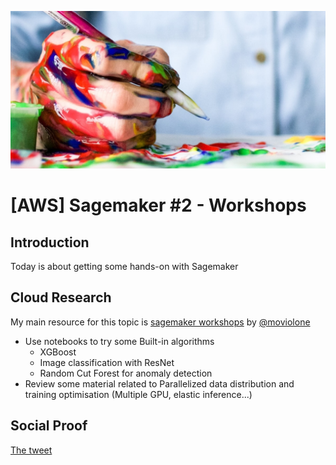 
![security](./img2.jpg)

# [AWS] Sagemaker #2 - Workshops

## Introduction

Today is about getting some hands-on with Sagemaker

## Cloud Research

My main resource for this topic is [sagemaker workshops](https://sagemaker-workshop.com/) by [@moviolone](https://twitter.com/moviolone)

* Use notebooks to try some Built-in algorithms
  * XGBoost
  * Image classification with ResNet
  * Random Cut Forest for anomaly detection
* Review some material related to Parallelized data distribution and training optimisation (Multiple GPU, elastic inference...)

## Social Proof

[The tweet](https://twitter.com/FlolightC/status/1312817994234564608)
